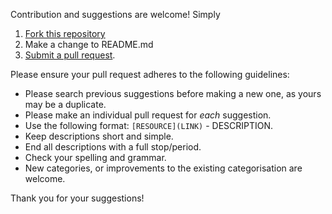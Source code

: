 Contribution and suggestions are welcome! Simply 

1. [Fork this repository](https://help.github.com/articles/fork-a-repo/)
2. Make a change to README.md
3. [Submit a pull request](https://help.github.com/articles/creating-a-pull-request/).

Please ensure your pull request adheres to the following guidelines:

- Please search previous suggestions before making a new one, as yours may be a duplicate.
- Please make an individual pull request for *each* suggestion.
- Use the following format: `[RESOURCE](LINK)` - DESCRIPTION.
- Keep descriptions short and simple.
- End all descriptions with a full stop/period.
- Check your spelling and grammar.
- New categories, or improvements to the existing categorisation are welcome.

Thank you for your suggestions!
